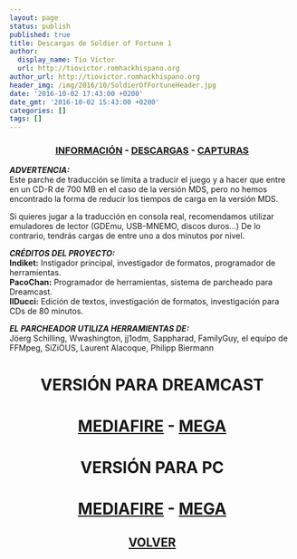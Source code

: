 ```yaml
---
layout: page
status: publish
published: true
title: Descargas de Soldier of Fortune 1
author:
  display_name: Tío Víctor
  url: http://tiovictor.romhackhispano.org
author_url: http://tiovictor.romhackhispano.org
header_img: /img/2016/10/SoldierOfFortuneHeader.jpg
date: '2016-10-02 17:43:00 +0200'
date_gmt: '2016-10-02 15:43:00 +0200'
categories: []
tags: []
---
```

<h3 style="text-align: center;"><strong><a href="/soldier-of-fortune-1/informacion/">INFORMACIÓN</a> - <a href="/soldier-of-fortune-1/descargar/">DESCARGAS</a> - <a href="/soldier-of-fortune-1/capturas/">CAPTURAS</a></strong></h3>

_**ADVERTENCIA:**_  
Este parche de traducción se limita a traducir el juego y a hacer que entre en un CD-R de 700 MB en el caso de la versión MDS, pero no hemos encontrado la forma de reducir los tiempos de carga en la versión MDS.

Si quieres jugar a la traducción en consola real, recomendamos utilizar emuladores de lector (GDEmu, USB-MNEMO, discos duros...) De lo contrario, tendrás cargas de entre uno a dos minutos por nivel.

_**CRÉDITOS DEL PROYECTO:**_  
**Indiket:** Instigador principal, investigador de formatos, programador de herramientas.  
**PacoChan:** Programador de herramientas, sistema de parcheado para Dreamcast.  
**IlDucci:** Edición de textos, investigación de formatos, investigación para CDs de 80 minutos.

_**EL PARCHEADOR UTILIZA HERRAMIENTAS DE:**_  
Jöerg Schilling, Wwashington, jj1odm, Sappharad, FamilyGuy, el equipo de FFMpeg, SiZiOUS, Laurent 
Alacoque, Philipp Biermann

<h1 style="text-align: center;"><strong><a>VERSIÓN PARA DREAMCAST</a></strong></h1>

<h1 style="text-align: center;"><strong><a href="http://www.mediafire.com/file/dfb8hczbqmmy4dm/SoldierOfFortuneDC-V10.7z">MEDIAFIRE</a> - <a href="
https://mega.nz/#!dQsy1IbA!GAhiN4XWzxATwqT02jpSegRNqodBa3Az-RZv2sIDBcI">MEGA</a></strong></h1>

<h1 style="text-align: center;"><strong><a>VERSIÓN PARA PC</a></strong></h1>

<h1 style="text-align: center;"><strong><a href="http://www.mediafire.com/file/dymrq0fdy3fpcd3/SoldierOfFortunePC-V10.7z">MEDIAFIRE</a> - <a href="
https://mega.nz/#!gRNFFBCZ!ikvJdDWDhf-MI2lk8lsIMDfahXx6ul9qzyi8_CXoNxo">MEGA</a></strong></h1>

<h2 style="text-align: center;"><a href="/soldier-of-fortune-1/"><strong>VOLVER</strong></a></h2>

